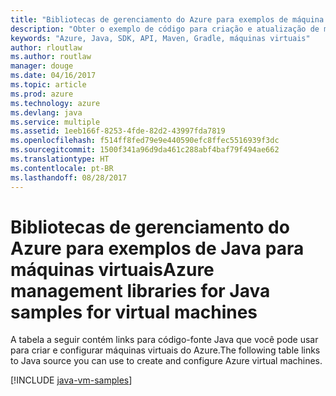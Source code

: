 ```yaml
---
title: "Bibliotecas de gerenciamento do Azure para exemplos de máquina virtual de Java"
description: "Obter o exemplo de código para criação e atualização de máquinas virtuais do Azure usando as bibliotecas de gerenciamento do Azure para Java"
keywords: "Azure, Java, SDK, API, Maven, Gradle, máquinas virtuais"
author: rloutlaw
ms.author: routlaw
manager: douge
ms.date: 04/16/2017
ms.topic: article
ms.prod: azure
ms.technology: azure
ms.devlang: java
ms.service: multiple
ms.assetid: 1eeb166f-8253-4fde-82d2-43997fda7819
ms.openlocfilehash: f514ff8fed79e9e440590efc8ffec5516939f3dc
ms.sourcegitcommit: 1500f341a96d9da461c288abf4baf79f494ae662
ms.translationtype: HT
ms.contentlocale: pt-BR
ms.lasthandoff: 08/28/2017
---
```

# <a name="azure-management-libraries-for-java-samples-for-virtual-machines"></a><span data-ttu-id="a5255-104">Bibliotecas de gerenciamento do Azure para exemplos de Java para máquinas virtuais</span><span class="sxs-lookup"><span data-stu-id="a5255-104">Azure management libraries for Java samples for virtual machines</span></span>

<span data-ttu-id="a5255-105">A tabela a seguir contém links para código-fonte Java que você pode usar para criar e configurar máquinas virtuais do Azure.</span><span class="sxs-lookup"><span data-stu-id="a5255-105">The following table links to Java source you can use to create and configure Azure virtual machines.</span></span>

[!INCLUDE [java-vm-samples](includes/java-vm-samples.md)]